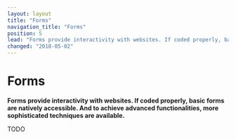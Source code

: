 ```yaml
---
layout: layout
title: "Forms"
navigation_title: "Forms"
position: 5
lead: "Forms provide interactivity with websites. If coded properly, basic forms are natively accessible. And to achieve advanced functionalities, more sophisticated techniques are available."
changed: "2018-05-02"
---
```


# Forms

**Forms provide interactivity with websites. If coded properly, basic forms are natively accessible. And to achieve advanced functionalities, more sophisticated techniques are available.**

TODO